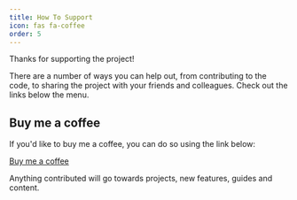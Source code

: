```yaml
---
title: How To Support
icon: fas fa-coffee
order: 5
---
```


Thanks for supporting the project! 

There are a number of ways you can help out, from contributing to the code, to sharing the project with your friends and colleagues. Check out the links below the menu.

## Buy me a coffee

If you'd like to buy me a coffee, you can do so using the link below:

[Buy me a coffee](https://www.buymeacoffee.com/makerforgetech)

Anything contributed will go towards projects, new features, guides and content.

